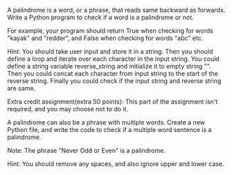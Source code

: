 A palindrome is a word, or a phrase, that reads same backward as forwards. Write a Python program to check if a word is a palindrome or not.

For example, your program should return True when checking for words "kayak" and "redder", and False when checking for words "abc" etc.

Hint: You should take user input and store it in a string. Then you should define a loop and iterate over each character in the input string. 
You could define a string variable reverse_string and initialize it to empty string "". 
Then you could concat each character from input string to the start of the reverse string. Finally you could check if the input string and reverse string are same.

Extra credit assignment(extra 50 points):
This part of the assignment isn't required, and you may choose not to do it.

A palindrome can also be a phrase with multiple words. Create a new Python file, and write the code to check if a multiple word sentence is a palindrome.

Note: The phrase "Never Odd or Even" is a palindrome.

Hint: You should remove any spaces, and also ignore upper and lower case.